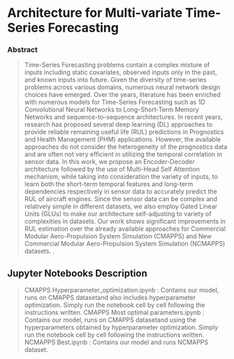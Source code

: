 # Architecture for Multi-variate Time-Series Forecasting




### Abstract
> Time-Series Forecasting problems contain a complex mixture of inputs including static covariates, observed inputs only in the past, and known inputs into future. Given the diversity of time-series problems across various domains, numerous neural network design choices have emerged. Over the years, literature has been enriched with numerous models for Time-Series Forecasting such as 1D Convolutional Neural Networks to Long-Short-Term Memory Networks and sequence-to-sequence architectures. In recent years, research has proposed several deep learning (DL) approaches to provide reliable remaining useful life (RUL) predictions in Prognostics and Health Management (PHM) applications. However, the available approaches do not consider the heterogeneity of the prognostics
data and are often not very efficient in utilizing the temporal correlation in sensor data. In this work, we propose an Encoder-Decoder architecture followed by the use of Multi-Head Self Attention mechanism, while taking into consideration the variety of inputs, to learn both the short-term temporal features and long-term dependencies respectively in sensor data to accurately predict the RUL of aircraft engines. Since the sensor data can be complex and relatively simple in different datasets, we also employ Gated Linear Units (GLUs) to make our architecture self-adjusting to variety of complexities in datasets. Our work shows significant improvements in RUL estimation over the already available approaches for Commercial Modular Aero-Propulsion System Simulation (CMAPPS) and New Commercial Modular Aero-Propulsion System Simulation (NCMAPPS) datasets.
.


##  Jupyter Notebooks Description

> CMAPPS Hyperparameter_optimization.ipynb  : Contains our model, runs on CMAPPS datasetand also includes hyperparameter optimization. Simply run the notebook cell by cell following the     
                                              instructions written.
> CMAPPS Most optimal parameters.ipynb  : Contains our model, runs on CMAPPS datasetand using the hyperparameters obtained by hyperparameter optimization. Simply run the notebook cell by cell
                                          following the instructions written.
> NCMAPPS Best.ipynb : Contains our model and runs NCMAPPS dataset.
